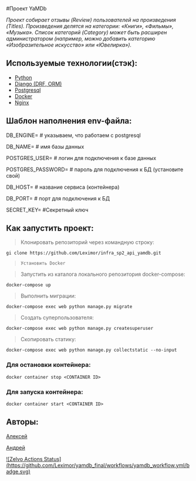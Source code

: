 #Проект YaMDb 

_Проект собирает отзывы (Review) пользователей на произведения (Titles). 
Произведения делятся на категории: «Книги», «Фильмы», «Музыка». 
Список категорий (Category) может быть расширен администратором (например, можно добавить категорию «Изобразительное искусство» или «Ювелирка»)._

## Используемые технологии(стэк):
 - [Python](https://www.python.org/)
 - [Django (DRF, ORM)](https://docs.djangoproject.com/en/4.0/releases/2.2.20/)
 - [Postgresql](https://www.postgresql.org/)
 - [Docker](https://docs.docker.com/)
 - [Nginx](https://nginx.org/ru/)



## Шаблон наполнения env-файла:

DB_ENGINE= # указываем, что работаем с postgresql

DB_NAME= # имя базы данных

POSTGRES_USER= # логин для подключения к базе данных

POSTGRES_PASSWORD= # пароль для подключения к БД (установите свой)

DB_HOST= # название сервиса (контейнера)

DB_PORT= # порт для подключения к БД 

SECRET_KEY= #Секретный ключ

## Как запустить проект:

>Клонировать репозиторий через командную строку:
```
gi clone https://github.com/Leximor/infra_sp2_api_yamdb.git
```

>```Установить Docker```

>Запустить из каталога локального репозитория docker-compose:

```
docker-compose up
```

>Выполнить миграции:
```
docker-compose exec web python manage.py migrate
```
>Cоздать суперпользователя:
```
docker-compose exec web python manage.py createsuperuser
```
>Скопировать статику:
```
docker-compose exec web python manage.py collectstatic --no-input
```

### Для остановки контейнера:
``` 
docker container stop <CONTAINER ID> 
```
### Для запуска контейнера:
```
docker container start <CONTAINER ID>
```
## Авторы: 
[Алексей](https://github.com/leximor)

[Андрей](https://github.com/andreysdrv)

[![Zelvo Actions Status]
(https://github.com/Leximor/yamdb_final/workflows/yamdb_workflow.yml/badge.svg)](https://github.com/Leximor/yamdb_final/actions)